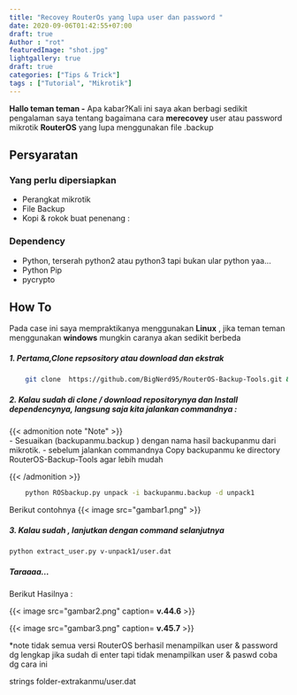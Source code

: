 ```yaml
---
title: "Recovey RouterOs yang lupa user dan password "
date: 2020-09-06T01:42:55+07:00
draft: true
Author : "rot"
featuredImage: "shot.jpg"
lightgallery: true
draft: true
categories: ["Tips & Trick"]
tags : ["Tutorial", "Mikrotik"]
---
```



**Hallo teman teman -** Apa kabar?Kali ini saya akan berbagi sedikit pengalaman saya tentang bagaimana cara **merecovey** user atau password mikrotik **RouterOS** yang lupa menggunakan file .backup


## Persyaratan
### Yang perlu dipersiapkan
- Perangkat mikrotik
- File Backup
- Kopi & rokok buat penenang :

### Dependency
- Python,  terserah python2 atau python3 tapi bukan ular python yaa...
- Python Pip
- pycrypto

## How To
Pada case ini saya mempraktikanya menggunakan **Linux** , jika teman teman menggunakan **windows** mungkin caranya akan sedikit berbeda 

##### 1. Pertama,Clone repsository atau download dan ekstrak

``` zsh
    git clone  https://github.com/BigNerd95/RouterOS-Backup-Tools.git && cd RouterOS-Backup-Tools
```

##### 2. Kalau sudah di clone / download repositorynya dan Install dependencynya, langsung saja kita jalankan commandnya :


{{< admonition note "Note" >}}  
    - Sesuaikan (backupanmu.backup ) dengan nama hasil backupanmu dari mikrotik.
    -  sebelum jalankan commandnya Copy backupanmu ke directory RouterOS-Backup-Tools agar lebih mudah

{{< /admonition >}}

```zsh
    python ROSbackup.py unpack -i backupanmu.backup -d unpack1
```
Berikut contohnya
{{< image src="gambar1.png"  >}}

##### 3. Kalau sudah , lanjutkan dengan command selanjutnya
```zsh
python extract_user.py v-unpack1/user.dat

```
##### Taraaaa...
Berikut Hasilnya : 

{{< image src="gambar2.png"  caption=  **v.44.6** >}}

{{< image src="gambar3.png"  caption=  **v.45.7** >}}

 *note
 tidak semua versi RouterOS berhasil menampilkan user & password dg lengkap
jika sudah di enter tapi tidak menampilkan user & paswd coba dg cara ini

strings folder-extrakanmu/user.dat

